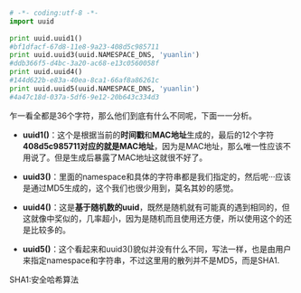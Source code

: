 

```python
# -*- coding:utf-8 -*-
import uuid
 
print uuid.uuid1()
#bf1dfacf-67d8-11e8-9a23-408d5c985711
print uuid.uuid3(uuid.NAMESPACE_DNS, 'yuanlin')
#ddb366f5-d4bc-3a20-ac68-e13c0560058f
print uuid.uuid4()
#144d622b-e83a-40ea-8ca1-66af8a86261c
print uuid.uuid5(uuid.NAMESPACE_DNS, 'yuanlin')
#4a47c18d-037a-5df6-9e12-20b643c334d3
```

乍一看全都是36个字符，那么他们到底有什么不同呢，下面一一分析。

+ **uuid1()**：这个是根据当前的**时间戳**和**MAC地址**生成的，最后的12个字符**408d5c985711对应的就是MAC地址**，因为是MAC地址，那么唯一性应该不用说了。但是生成后暴露了MAC地址这就很不好了。

+ **uuid3()**：里面的namespace和具体的字符串都是我们指定的，然后呢···应该是通过MD5生成的，这个我们也很少用到，莫名其妙的感觉。

+ **uuid4()**：这是**基于随机数的uuid**，既然是随机就有可能真的遇到相同的，但这就像中奖似的，几率超小，因为是随机而且使用还方便，所以使用这个的还是比较多的。

+ **uuid5()**：这个看起来和uuid3()貌似并没有什么不同，写法一样，也是由用户来指定namespace和字符串，不过这里用的散列并不是MD5，而是SHA1.

SHA1:安全哈希算法